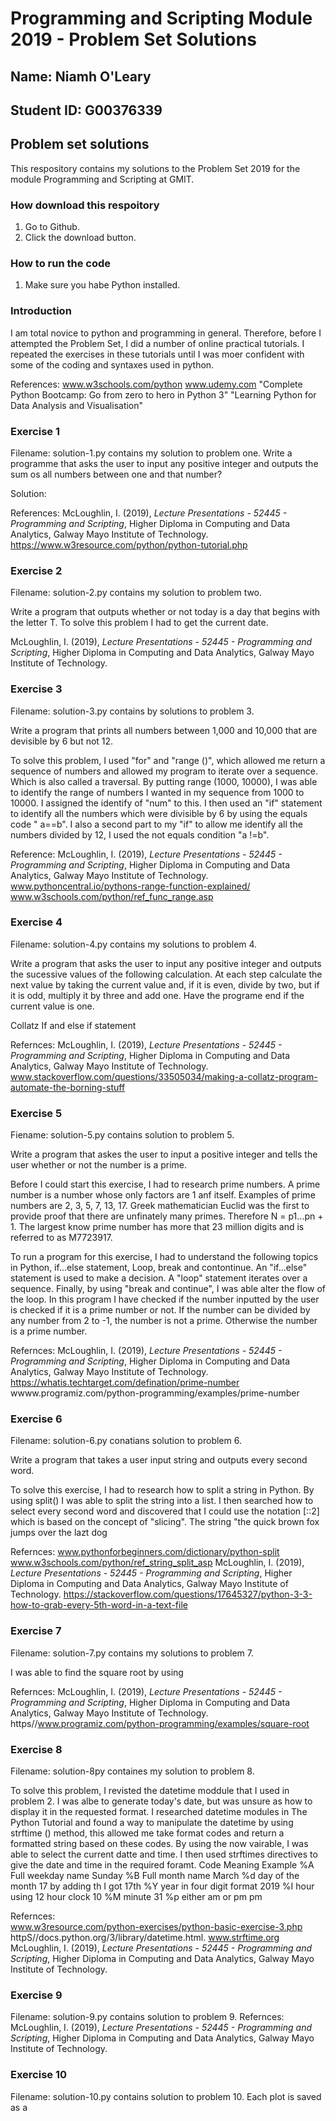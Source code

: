 # **Programming and Scripting Module 2019 - Problem Set Solutions**

## **Name: Niamh O'Leary**

## **Student ID: G00376339**

## **Problem set solutions**

This respository contains my solutions to the Problem Set 2019 for the module Programming and Scripting at GMIT.

### **How download this respoitory**
1. Go to Github.
2. Click the download button.

### **How to run the code**
1. Make sure you habe Python installed.

### **Introduction**

I am total novice to python and programming in general. Therefore, before I attempted the Problem Set, I did a number of online practical tutorials. I repeated the exercises in these tutorials until I was moer confident with some of the coding and syntaxes used in python. 

References:
www.w3schools.com/python
www.udemy.com
  "Complete Python Bootcamp: Go from zero to hero in Python 3"
  "Learning Python for Data Analysis and Visualisation"
  
  
### **Exercise 1**
Filename: solution-1.py contains my solution to problem one.
Write a programme that asks the user to input any positive integer and outputs the sum os all numbers between one and that number?

Solution: 

References:
McLoughlin, I. (2019), *Lecture Presentations - 52445 - Programming and Scripting*, Higher Diploma in Computing and Data Analytics, Galway Mayo Institute of Technology.
https://www.w3resource.com/python/python-tutorial.php



### **Exercise 2**

Filename: solution-2.py contains my solution to problem two.

Write a program that outputs whether or not today is a day that begins with the letter T. 
To solve this problem I had to get the current date. 

McLoughlin, I. (2019), *Lecture Presentations - 52445 - Programming and Scripting*, Higher Diploma in Computing and Data Analytics, Galway Mayo Institute of Technology.


### **Exercise 3**
Filename: solution-3.py contains by solutions to problem 3.


Write a program that prints all numbers between 1,000 and 10,000 that are devisible by 6 but not 12. 

To solve this problem, I used "for" and "range ()", which allowed me return a sequence of numbers and allowed my program to iterate over a sequence. Which is also called a traversal. By putting range (1000, 10000), I was able to identify the range of numbers I wanted in my sequence from 1000 to 10000. I assigned the identify of "num" to this. I then used an "if" statement to identify all the numbers which were divisible by 6 by using the equals code " a==b". I also a second part to my "if" to allow me identify all the numbers divided by 12, I used the not equals condition "a !=b".

Reference:
McLoughlin, I. (2019), *Lecture Presentations - 52445 - Programming and Scripting*, Higher Diploma in Computing and Data Analytics, Galway Mayo Institute of Technology.
www.pythoncentral.io/pythons-range-function-explained/
www.w3schools.com/python/ref_func_range.asp



### **Exercise 4**
Filename: solution-4.py contains my solutions to problem 4.

Write a program that asks the user to input any positive integer and outputs the sucessive values of the following calculation. At each step calculate the next value by taking the current value and, if it is even, divide by two, but if it is odd, multiply it by three and add one. Have the programe end if the current value is one.

Collatz 
If and else if statement

Refernces:
McLoughlin, I. (2019), *Lecture Presentations - 52445 - Programming and Scripting*, Higher Diploma in Computing and Data Analytics, Galway Mayo Institute of Technology.
www.stackoverflow.com/questions/33505034/making-a-collatz-program-automate-the-borning-stuff



### **Exercise 5**
Fiename: solution-5.py contains solution to problem 5.

Write a program that askes the user to input a positive integer and tells the user whether or not the number is a prime.

Before I could start this exercise, I had to research prime numbers. A prime number is a number whose only factors are 1 anf itself. Examples of prime numbers are 2, 3, 5, 7, 13, 17. Greek mathematician Euclid was the first to provide proof that there are unfinately many primes. Therefore N = p1...pn + 1. The largest know prime number has more that 23 million digits and is referred to as M7723917.

To run a program for this exercise, I had to understand the following topics in Python, if...else statement, Loop, break and contontinue. An "if...else" statement is used to make a decision. A "loop" statement iterates over a sequence. Finally, by using "break and continue", I was able alter the flow of the loop. In this program I have checked if the number inputted by the user is checked if it is a prime number or not. If the number can be divided by any number from 2 to -1, the number is not a prime. Otherwise the number is a prime number. 

Refernces: 
McLoughlin, I. (2019), *Lecture Presentations - 52445 - Programming and Scripting*, Higher Diploma in Computing and Data Analytics, Galway Mayo Institute of Technology.
https://whatis.techtarget.com/defination/prime-number
wwww.programiz.com/python-programming/examples/prime-number


### **Exercise 6**
Filename: solution-6.py conatians solution to problem 6.

Write a program that takes a user input string and outputs every second word.

To solve this exercise, I had to research how to split a string in Python. By using split() I was able to split the string into a list. I then searched how to select every second word and discovered that I could use the notation [::2] which is based on the concept of "slicing". The string "the quick brown fox jumps over the lazt dog

Refernces:
www.pythonforbeginners.com/dictionary/python-split
www.w3schools.com/python/ref_string_split_asp
McLoughlin, I. (2019), *Lecture Presentations - 52445 - Programming and Scripting*, Higher Diploma in Computing and Data Analytics, Galway Mayo Institute of Technology.
https://stackoverflow.com/questions/17645327/python-3-3-how-to-grab-every-5th-word-in-a-text-file

### **Exercise 7**
Filename: solution-7.py contains my solutions to problem 7.

I was able to find the square root by using 

Refernces: 
McLoughlin, I. (2019), *Lecture Presentations - 52445 - Programming and Scripting*, Higher Diploma in Computing and Data Analytics, Galway Mayo Institute of Technology.
https//www.programiz.com/python-programming/examples/square-root

### **Exercise 8**
Filename: solution-8py containes my solution to problem 8.

To solve this problem, I revisted the datetime moddule that I used in problem 2. I was albe to generate today's date, but was unsure as how to display it in the requested format. I researched datetime modules in The Python Tutorial and found a way to manipulate the datetime by using strftime () method, this allowed me take format codes and return a formatted string based on these codes. By using the now vairable, I was able to select the current datte and time. I then used strftimes directives to give the date and time in the required foramt.
      Code                  Meaning                           Example
      %A                    Full weekday name                 Sunday
      %B                    Full month name                   March
      %d                    day of the month                  17 by adding th I got 17th
      %Y                    year in four digit format         2019
      %I                    hour using 12 hour clock          10
      %M                    minute                            31
      %p                    either am or pm                   pm


Refernces:  
www.w3resource.com/python-exercises/python-basic-exercise-3.php
httpS//docs.python.org/3/library/datetime.html.
www.strftime.org
McLoughlin, I. (2019), *Lecture Presentations - 52445 - Programming and Scripting*, Higher Diploma in Computing and Data Analytics, Galway Mayo Institute of Technology.

### **Exercise 9**
Filename: solution-9.py contains solution to problem 9. 
Refernces: 
McLoughlin, I. (2019), *Lecture Presentations - 52445 - Programming and Scripting*, Higher Diploma in Computing and Data Analytics, Galway Mayo Institute of Technology.

### **Exercise 10**
Filename: solution-10.py contains solution to problem 10. Each plot is saved as a 
